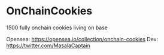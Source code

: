 # OnChainCookies

1500 fully onchain cookies living on base

Opensea: https://opensea.io/collection/onchain-cookies
Dev: https://twitter.com/MasalaCaptain

